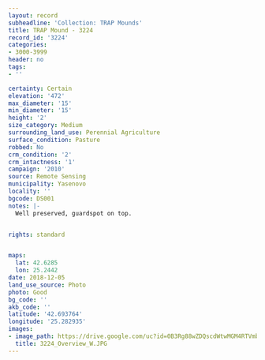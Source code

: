 ```yaml
---
layout: record
subheadline: 'Collection: TRAP Mounds'
title: TRAP Mound - 3224
record_id: '3224'
categories:
- 3000-3999
header: no
tags:
- ''

certainty: Certain
elevation: '472'
max_diameter: '15'
min_diameter: '15'
height: '2'
size_category: Medium
surrounding_land_use: Perennial Agriculture
surface_condition: Pasture
robbed: No
crm_condition: '2'
crm_intactness: '1'
campaign: '2010'
source: Remote Sensing
municipality: Yasenovo
locality: ''
bgcode: DS001
notes: |-
  Well preserved, guardspot on top.


rights: standard


maps:
  lat: 42.6285
  lon: 25.2442
date: 2018-12-05
land_use_source: Photo
photo: Good
bg_code: ''
akb_code: ''
latitude: '42.693764'
longitude: '25.282935'
images:
- image_path: https://drive.google.com/uc?id=0B3Rg88wZDQscdWtwMGM4RTVmb1k
  title: 3224_Overview_W.JPG
---
```

